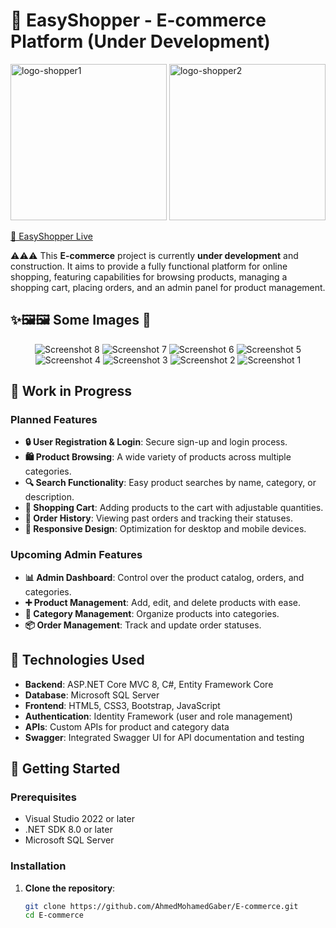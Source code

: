 # 🚧 EasyShopper - E-commerce Platform (Under Development)

<p align="left">
  <img src="https://github.com/user-attachments/assets/b8b82e7b-f09d-49e5-b576-73a0e9995db9" alt="logo-shopper1" width="250"/>
  <img src="https://github.com/user-attachments/assets/b171ea81-4fb1-4f7e-9e60-c95e7bde8a6a" alt="logo-shopper2" width="250"/>
</p>

[🔗 EasyShopper Live](https://easyshopper.runasp.net/)

⚠️⚠️⚠️ This **E-commerce** project is currently **under development** and construction. It aims to provide a fully functional platform for online shopping, featuring capabilities for browsing products, managing a shopping cart, placing orders, and an admin panel for product management.

## ✨🖼️🖼️ Some Images 🌟

<p align="center">
   <img src="https://github.com/user-attachments/assets/c3914508-c4c1-484e-a623-04c6eace1192" alt="Screenshot 8" style="max-width: 80%; height: auto;"/>
   <img src="https://github.com/user-attachments/assets/62cf3fd9-ce2c-4cdc-944d-aa805fd71881" alt="Screenshot 7" style="max-width: 80%; height: auto;"/>
   <img src="https://github.com/user-attachments/assets/eea3fe52-b434-4ee4-b606-c23636c40431" alt="Screenshot 6" style="max-width: 80%; height: auto;"/>
   <img src="https://github.com/user-attachments/assets/a351ea5a-3244-4130-8834-53554b3e5577" alt="Screenshot 5" style="max-width: 80%; height: auto;"/>
   <img src="https://github.com/user-attachments/assets/bd436086-209f-4f40-8191-242a715da3c0" alt="Screenshot 4" style="max-width: 80%; height: auto;"/>
   <img src="https://github.com/user-attachments/assets/4fdb9ac5-dc6c-45ea-95dc-dc368ad3b2c0" alt="Screenshot 3" style="max-width: 80%; height: auto;"/>
   <img src="https://github.com/user-attachments/assets/9e9c62be-6213-4399-af8e-e30e85c0ba79" alt="Screenshot 2" style="max-width: 80%; height: auto;"/>
   <img src="https://github.com/user-attachments/assets/c56bf932-4155-49ca-a888-7b5bfca10e8e" alt="Screenshot 1" style="max-width: 80%; height: auto;"/>
</p>



## 🚧 Work in Progress

### Planned Features
- **🔒 User Registration & Login**: Secure sign-up and login process.
- **🛍️ Product Browsing**: A wide variety of products across multiple categories.
- **🔍 Search Functionality**: Easy product searches by name, category, or description.
- **🛒 Shopping Cart**: Adding products to the cart with adjustable quantities.
- **📜 Order History**: Viewing past orders and tracking their statuses.
- **📱 Responsive Design**: Optimization for desktop and mobile devices.

### Upcoming Admin Features
- **📊 Admin Dashboard**: Control over the product catalog, orders, and categories.
- **➕ Product Management**: Add, edit, and delete products with ease.
- **📁 Category Management**: Organize products into categories.
- **📦 Order Management**: Track and update order statuses.

## 🔧 Technologies Used
- **Backend**: ASP.NET Core MVC 8, C#, Entity Framework Core
- **Database**: Microsoft SQL Server
- **Frontend**: HTML5, CSS3, Bootstrap, JavaScript
- **Authentication**: Identity Framework (user and role management)
- **APIs**: Custom APIs for product and category data
- **Swagger**: Integrated Swagger UI for API documentation and testing

## 🚀 Getting Started

### Prerequisites
- Visual Studio 2022 or later
- .NET SDK 8.0 or later
- Microsoft SQL Server

### Installation

1. **Clone the repository**:
   ```bash
   git clone https://github.com/AhmedMohamedGaber/E-commerce.git
   cd E-commerce
